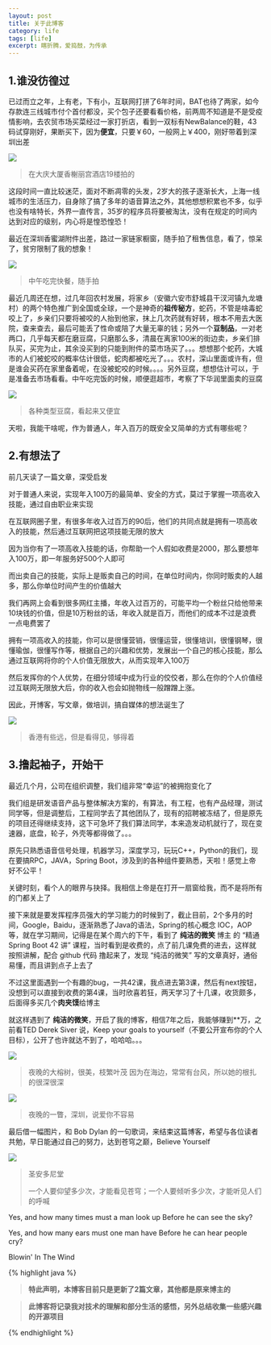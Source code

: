 ```yaml
---
layout: post
title: 关于此博客
category: life
tags: [life]
excerpt: 瞎折腾，爱捣鼓，为传承
---
```


## 1.谁没彷徨过

已过而立之年，上有老，下有小，互联网打拼了6年时间，BAT也待了两家，如今存款连三线城市付个首付都没，买个包子还要看看价格，前两周不知道是不是受疫情影响，去农贸市场买菜经过一家打折店，看到一双标有NewBalance的鞋，43码试穿刚好，果断买下，因为**便宜**，只要￥60，一般网上￥400，刚好带着到深圳出差

![](/assets/images/2020/life/newbalance01.JPG)
>在大庆大厦香榭丽宫酒店19楼拍的

这段时间一直比较迷茫，面对不断凋零的头发，2岁大的孩子逐渐长大，上海一线城市的生活压力，自身除了搞了多年的语音算法之外，其他想想积累也不多，似乎也没有啥特长，外界一直传言，35岁的程序员将要被淘汰，没有在规定的时间内达到对应的级别，内心将是惶恐惶恐！

最近在深圳香蜜湖附件出差，路过一家链家橱窗，随手拍了租售信息，看了，惊呆了，贫穷限制了我的想象！

![](/assets/images/2020/life/shenzhen02.JPG)
>中午吃完快餐，随手拍

最近几周还在想，过几年回农村发展，将家乡（安徽六安市舒城县干汊河镇九龙塘村）的两个特色推广到全国或全球，一个是神奇的**祖传秘方**，蛇药，不管是啥毒蛇咬上了，乡亲们只要将被咬的人抬到他家，抹上几次药就有好转，根本不用去大医院，查来查去，最后可能丢了性命或陪了大量无辜的钱；另外一个**豆制品**，一对老两口，几乎每天都在磨豆腐，只磨那么多，清晨在离家100米的街边卖，乡亲们排队买，买完为止，其余没买到的只能到附件的菜市场买了。。。想想那个蛇药，大城市的人们被蛇咬的概率估计很低，蛇肉都被吃光了。。。农村，深山里面或许有，但是谁会买药在家里备着呢，在没被蛇咬的时候。。。。另外豆腐，想想估计可以，于是准备去市场看看。中午吃完饭的时候，顺便逛超市，考察了下华润里面卖的豆腐

![](/assets/images/2020/life/doufu01.JPG)
>各种类型豆腐，看起来又便宜

天啦，我能干啥呢，作为普通人，年入百万的既安全又简单的方式有哪些呢？

## 2.有想法了

前几天读了一篇文章，深受启发

对于普通人来说，实现年入100万的最简单、安全的方式，莫过于掌握一项高收入技能，通过自由职业来实现

在互联网圈子里，有很多年收入过百万的90后，他们的共同点就是拥有一项高收入的技能，然后通过互联网把这项技能无限的放大

因为当你有了一项高收入技能的话，你帮助一个人假如收费是2000，那么要想年入100万，即一年服务好500个人即可

而出卖自己的技能，实际上是贩卖自己的时间，在单位时间内，你同时贩卖的人越多，那么你单位时间产生的价值越大

我们再网上会看到很多网红主播，年收入过百万的，可能平均一个粉丝只给他带来10块钱的价值，但是10万粉丝的话，年收入就是百万，而他们的成本不过是浪费一点电费罢了

拥有一项高收入的技能，你可以是很懂营销，很懂运营，很懂培训，很懂钢琴，很懂瑜伽，很懂写作等，根据自己的兴趣和优势，发展出一个自己的核心技能，那么通过互联网将你的个人价值无限放大，从而实现年入100万

然后发挥你的个人优势，在细分领域中成为行业的佼佼者，那么在你的个人价值经过互联网无限放大后，你的收入也会如抛物线一般蹭蹭上涨。

因此，开博客，写文章，做培训，搞自媒体的想法诞生了

![](/assets/images/2020/life/xiangxieligong01.JPG)
>香港有些远，但是看得见，够得着

## 3.撸起袖子，开始干

最近几个月，公司在组织调整，我们组非常“幸运”的被拥抱变化了

我们组是研发语音产品与整体解决方案的，有算法，有工程，也有产品经理，测试同学等，但是调整后，工程同学去了其他团队了，现有的招聘被冻结了，但是原先的项目还得继续支持，这下可急坏了我们算法同学，本来造发动机就行了，现在变速器，底盘，轮子，外壳等都得做了。。。

原先只熟悉语音信号处理，机器学习，深度学习，玩玩C++，Python的我们，现在要搞RPC，JAVA，Spring  Boot，涉及到的各种组件要熟悉，天啦！感觉上帝好不公平！

关键时刻，看个人的眼界与抉择。我相信上帝是在打开一扇窗给我，而不是将所有的门都关上了

接下来就是要发挥程序员强大的学习能力的时候到了，截止目前，2个多月的时间，Google，Baidu，逐渐熟悉了Java的语法，Spring的核心概念 IOC，AOP等，就在学习期间，记得是在某个周六的下午，看到了 **纯洁的微笑** 博主 的 “精通 Spring Boot 42 讲” 课程，当时看到是收费的，点了前几课免费的进去，这样就按照讲解，配合 github 代码 撸起来了，发现 “纯洁的微笑” 写的文章真好，通俗易懂，而且讲到点子上去了

不过这里面遇到一个有趣的bug，一共42课，我点进去第3课，然后有next按钮，没想到可以直接到收费的第4课，当时欣喜若狂，两天学习了十几课，收货颇多，后面得多买几个**肉夹馍**给博主

就这样遇到了 **纯洁的微笑**，开启了我的博客，相信7年之后，我能够赚到\*\*万，之前看TED Derek Siver 说，Keep your goals to yourself（不要公开宣布你的个人目标），公开了也许就达不到了，哈哈哈。。。

![](/assets/images/2020/life/rongshu01.JPG)
>夜晚的大榕树，很美，枝繁叶茂
>因为在海边，常常有台风，所以她的根扎的很深很深

![](/assets/images/2020/life/shenzhen01.JPG)
>夜晚的一瞥，深圳，说爱你不容易

最后借一幅图片，和 Bob Dylan 的一句歌词，来结束这篇博客，希望与各位读者共勉，早日能通过自己的努力，达到苍穹之巅，Believe Yourself

![](/assets/images/2020/life/jiaotang01.JPG)
>圣安多尼堂
>
>一个人要仰望多少次，才能看见苍穹；一个人要倾听多少次，才能听见人们的呼喊

Yes, and how many times must a man look up
Before he can see the sky?

Yes, and how many ears must one man have 
Before he can hear people cry?

Blowin' In The Wind

{% highlight java %}

> **特此声明，本博客目前只是更新了2篇文章，其他都是原来博主的**

> **此博客将记录我对技术的理解和部分生活的感悟，另外总结收集一些感兴趣的开源项目**

{% endhighlight %}